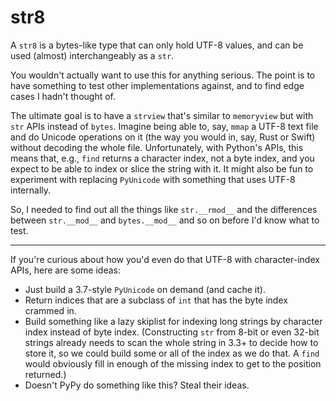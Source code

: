 # str8
A `str8` is a bytes-like type that can only hold UTF-8 values, and can be used (almost) interchangeably as a `str`.

You wouldn't actually want to use this for anything serious. The point is to have something to test other implementations against, and to find edge cases I hadn't thought of.

The ultimate goal is to have a `strview` that's similar to `memoryview` but with `str` APIs instead of `bytes`. Imagine being able to, say, `mmap` a UTF-8 text file and do Unicode operations on it (the way you would in, say, Rust or Swift) without decoding the whole file. Unfortunately, with Python's APIs, this means that, e.g., `find` returns a character index, not a byte index, and you expect to be able to index or slice the string with it. It might also be fun to experiment with replacing `PyUnicode` with something that uses UTF-8 internally.

So, I needed to find out all the things like `str.__rmod__` and the differences between `str.__mod__` and `bytes.__mod__` and so on before I'd know what to test.

---

If you're curious about how you'd even do that UTF-8 with character-index APIs, here are some ideas:

 * Just build a 3.7-style `PyUnicode` on demand (and cache it).
 * Return indices that are a subclass of `int` that has the byte index crammed in.
 * Build something like a lazy skiplist for indexing long strings by character index instead of byte index. (Constructing `str` from 8-bit or even 32-bit strings already needs to scan the whole string in 3.3+ to decide how to store it, so we could build some or all of the index as we do that. A `find` would obviously fill in enough of the missing index to get to the position returned.)
 * Doesn't PyPy do something like this? Steal their ideas.
 
